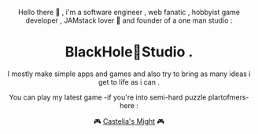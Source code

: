 <div align="center"><p>Hello there 👋 , i'm a software engineer , web fanatic , hobbyist game developer , JAMstack lover 🖤 and founder of a one man studio :</p>
<h1> BlackHole🌌Studio .</h1>
<p>I mostly make simple apps and games and also try to bring as many ideas i get to life as i can .</p>
<p>You can play my latest game -if you're into semi-hard puzzle plartofmers- here :</p>

🎮 <a href="https://marceline-game.web.app" target='_blank'>Castelia's Might</a> 🎮</div>
